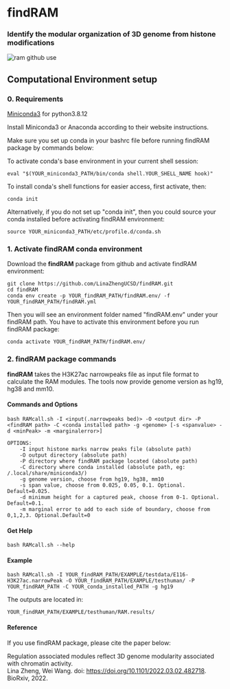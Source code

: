 # findRAM    
### Identify the modular organization of 3D genome from histone modifications
![ram github use](https://user-images.githubusercontent.com/32208663/163657693-0a571016-e56f-467d-a27e-b59d4bad6919.png)

## Computational Environment setup
### 0. Requirements
[Miniconda3](https://docs.conda.io/en/latest/miniconda.html) for python3.8.12  

Install Miniconda3 or Anaconda according to their website instructions. 
   
Make sure you set up conda in your bashrc file before running findRAM package by commands below:  

To activate conda's base environment in your current shell session:   
```
eval "$(YOUR_miniconda3_PATH/bin/conda shell.YOUR_SHELL_NAME hook)"
```

To install conda's shell functions for easier access, first activate, then:   
```
conda init
```
Alternatively, if you do not set up "conda init", then you could source your conda installed before activating findRAM environment:   
```
source YOUR_miniconda3_PATH/etc/profile.d/conda.sh
```
   
### 1. Activate findRAM conda environment
Download the **findRAM** package from github and activate findRAM environment:   
```
git clone https://github.com/LinaZhengUCSD/findRAM.git
cd findRAM
conda env create -p YOUR_findRAM_PATH/findRAM.env/ -f YOUR_findRAM_PATH/findRAM.yml
```
Then you will see an environment folder named "findRAM.env" under your findRAM path. You have to activate this environment before you run findRAM package:   
```
conda activate YOUR_findRAM_PATH/findRAM.env/
```

### 2. findRAM package commands
**findRAM** takes the H3K27ac narrowpeaks file as input file format to calculate the RAM modules. The tools now provide genome version as hg19, hg38 and mm10.    
   
#### Commands and Options
```
bash RAMcall.sh -I <input(.narrowpeaks bed)> -O <output dir> -P <findRAM path> -C <conda installed path> -g <genome> [-s <spanvalue> -d <minPeak> -m <marginalerror>]

OPTIONS:
	-I input histone marks narrow peaks file (absolute path)
	-O output directory (absolute path)
	-P directory where findRAM package located (absolute path)
	-C directory where conda installed (absolute path, eg: /.local/share/miniconda3/)
	-g genome version, choose from hg19, hg38, mm10
	-s span value, choose from 0.025, 0.05, 0.1. Optional. Default=0.025.
	-d minimum height for a captured peak, choose from 0-1. Optional. Default=0.1.
	-m marginal error to add to each side of boundary, choose from 0,1,2,3. Optional.Default=0 
```

#### Get Help
```
bash RAMcall.sh --help
```

#### Example
```
bash RAMcall.sh -I YOUR_findRAM_PATH/EXAMPLE/testdata/E116-H3K27ac.narrowPeak -O YOUR_findRAM_PATH/EXAMPLE/testhuman/ -P YOUR_findRAM_PATH -C YOUR_conda_installed_PATH -g hg19
```
The outputs are located in:
```
YOUR_findRAM_PATH/EXAMPLE/testhuman/RAM.results/
```

#### Reference    
If you use findRAM package, please cite the paper below:    

Regulation associated modules reflect 3D genome modularity associated with chromatin activity.    
Lina Zheng, Wei Wang. doi: https://doi.org/10.1101/2022.03.02.482718. BioRxiv, 2022. 
